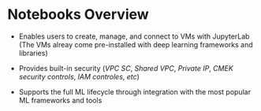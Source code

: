 # Notebooks Overview

* Enables users to create, manage, and connect to VMs with JupyterLab (The VMs alreay come pre-installed with deep learning frameworks and libraries)

* Provides built-in security (*VPC SC*, *Shared VPC*, *Private IP*, *CMEK security controls*, *IAM controles*, *etc*)
* Supports the full ML lifecycle through integration with the most popular ML frameworks and tools
